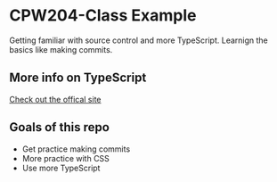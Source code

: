 # CPW204-Class Example
Getting familiar with source control and more TypeScript. Learnign the basics like making commits.

## More info on TypeScript
[Check out the offical site](https://www.typescriptlang.org/)

## Goals of this repo
- Get practice making commits
- More practice with CSS
- Use more TypeScript
